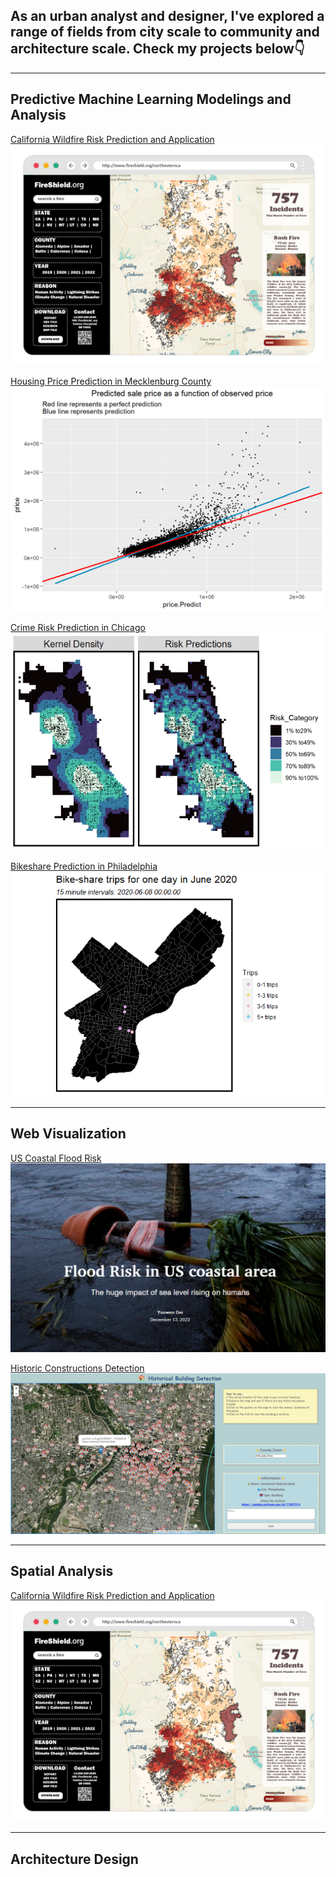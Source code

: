 ## As an urban analyst and designer, I've explored a range of fields from city scale to community and architecture scale. Check my projects below👇

------------------------------------------------------------------------

## Predictive Machine Learning Modelings and Analysis

[California Wildfire Risk Prediction and Application](/pdf/California_wildfire.html) [<img src="images/for computer2.png?raw=true"/>](/pdf/California_wildfire.html)



[Housing Price Prediction in Mecklenburg County](/pdf/HousingPrice.html) [<img src="images/HousingPrice.png?raw=true"/>](/pdf/HousingPrice.html)



[Crime Risk Prediction in Chicago](/pdf/HW3_Crime_Prediction.html) [<img src="images/crimerisk.png?raw=true"/>](/pdf/HW3_Crime_Prediction.html)



[Bikeshare Prediction in Philadelphia](/pdf/Bikeshbare.html) [<img src="images/Bikeshare.gif?raw=true"/>](/pdf/Bikeshbare.html)

------------------------------------------------------------------------

## Web Visualization

[US Coastal Flood Risk](https://storymaps.arcgis.com/stories/2ed153635dfc46a0a99c4bd4b62e6e92) 
[<img src="images/floodrisk.png?raw=true"/>](https://storymaps.arcgis.com/stories/2ed153635dfc46a0a99c4bd4b62e6e92)
 
[Historic Constructions Detection](https://yuewendai.github.io/final-project/) <img src="images/js.png?raw=true"/>

------------------------------------------------------------------------

## Spatial Analysis

[California Wildfire Risk Prediction and Application](/pdf/California_wildfire.html) <img src="images/for computer2.png?raw=true"/>

------------------------------------------------------------------------

## Architecture Design
